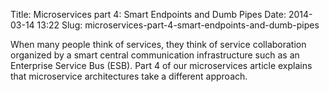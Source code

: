 Title: Microservices part 4: Smart Endpoints and Dumb Pipes
Date: 2014-03-14 13:22
Slug: microservices-part-4-smart-endpoints-and-dumb-pipes

When many people think of services, they think of service collaboration
organized by a smart central communication infrastructure such as an
Enterprise Service Bus (ESB). Part 4 of our microservices article
explains that microservice architectures take a different approach.

</p>

